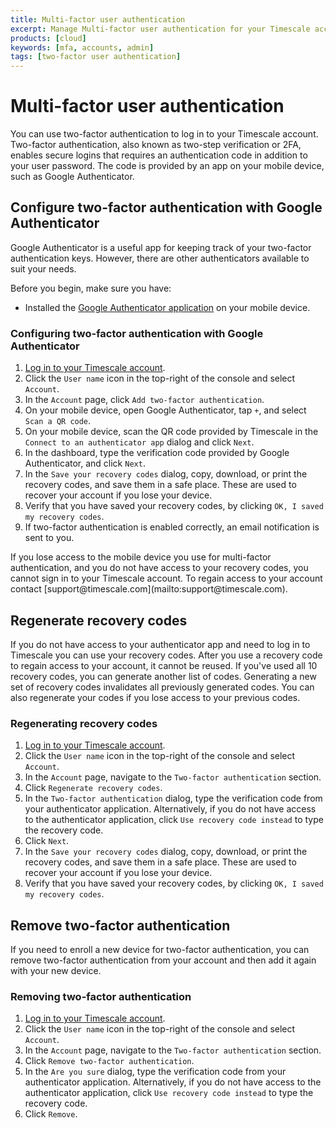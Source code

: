 ```yaml
---
title: Multi-factor user authentication
excerpt: Manage Multi-factor user authentication for your Timescale account
products: [cloud]
keywords: [mfa, accounts, admin]
tags: [two-factor user authentication]
---
```


# Multi-factor user authentication

You can use two-factor authentication to log in to your Timescale account.
Two-factor authentication, also known as two-step verification or 2FA, enables
secure logins that requires an authentication code in addition to your user
password. The code is provided by an app on your mobile device, such as Google
Authenticator.

## Configure two-factor authentication with Google Authenticator

Google Authenticator is a useful app for keeping track of your two-factor
authentication keys. However, there are other authenticators available to suit
your needs.

Before you begin, make sure you have:

*   Installed the [Google Authenticator application][install-google-authenticator]
  on your mobile device.

<Procedure>

### Configuring two-factor authentication with Google Authenticator

1.  [Log in to your Timescale account][cloud-login].
1.  Click the `User name` icon in the top-right of the console and select `Account`.
1.  In the `Account` page, click `Add two-factor authentication`.
1.  On your mobile device, open Google Authenticator, tap `+`, and select
    `Scan a QR code`.
1.  On your mobile device, scan the QR code provided by Timescale in the
    `Connect to an authenticator app` dialog and click `Next`.
1.  In the dashboard, type the verification code provided by Google
    Authenticator, and click `Next`.
1.  In the `Save your recovery codes` dialog, copy, download, or print the
    recovery codes, and save them in a safe place. These are used to recover
    your account if you lose your device.
1.  Verify that you have saved your recovery codes, by clicking `OK, I saved my
    recovery codes`.
1.  If two-factor authentication is enabled correctly, an email notification is
    sent to you.

</Procedure>

<Highlight type="warning">
If you lose access to the mobile device you use for multi-factor authentication,
and you do not have access to your recovery codes, you cannot sign in to your
Timescale account. To regain access to your account
contact [support@timescale.com](mailto:support@timescale.com).
</Highlight>

## Regenerate recovery codes

If you do not have access to your authenticator app and need to log in to
Timescale you can use your recovery codes. After you use a recovery code
to regain access to your account, it cannot be reused. If you've used all 10
recovery codes, you can generate another list of codes. Generating a new set of
recovery codes invalidates all previously generated codes. You can also
regenerate your codes if you lose access to your previous codes.

<Procedure>

### Regenerating recovery codes

1.  [Log in to your Timescale account][cloud-login].
1.  Click the `User name` icon in the top-right of the console and select `Account`.
1.  In the `Account` page, navigate to the `Two-factor authentication` section.
1.  Click `Regenerate recovery codes`.
1.  In the `Two-factor authentication` dialog, type the verification code from
    your authenticator application.
    Alternatively, if you do not have access to the authenticator application,
    click `Use recovery code instead` to type the recovery code.
1.  Click `Next`.
1.  In the `Save your recovery codes` dialog, copy, download, or print the
    recovery codes, and save them in a safe place. These are used to recover
    your account if you lose your device.
1.  Verify that you have saved your recovery codes, by clicking `OK, I saved my recovery codes`.

</Procedure>

## Remove two-factor authentication

If you need to enroll a new device for two-factor authentication, you can
remove two-factor authentication from your account and then add it
again with your new device.

<Procedure>

### Removing two-factor authentication

1.  [Log in to your Timescale account][cloud-login].
1.  Click the `User name` icon in the top-right of the console and select `Account`.
1.  In the `Account` page, navigate to the `Two-factor authentication` section.
1.  Click `Remove two-factor authentication`.
1.  In the `Are you sure` dialog, type the verification code from your
    authenticator application. Alternatively, if you do not have access to the
    authenticator application, click `Use recovery code instead` to type the
    recovery code.
1.  Click `Remove`.

</Procedure>

[cloud-login]: https://console.cloud.timescale.com/
[install-google-authenticator]: https://support.google.com/accounts/answer/1066447

